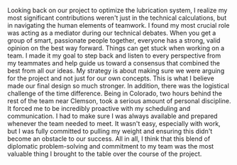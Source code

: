 Looking back on our project to optimize the lubrication system, I realize my most significant contributions weren't just in the technical calculations, but in navigating the human elements of teamwork. I found my most crucial role was acting as a mediator during our technical debates. When you get a group of smart, passionate people together, everyone has a strong, valid opinion on the best way forward. Things can get stuck when working on a team. I made it my goal to step back and listen to every perspective from my teammates and help guide us toward a consensus that combined the best from all our ideas. My strategy is about making sure we were arguing for the project and not just for our own concepts. This is what I believe made our final design so much stronger. In addition, there was the logistical challenge of the time difference. Being in Colorado, two hours behind the rest of the team near Clemson, took a serious amount of personal discipline. It forced me to be incredibly proactive with my scheduling and communication. I had to make sure I was always available and prepared whenever the team needed to meet. It wasn't easy, especially with work, but I was fully committed to pulling my weight and ensuring this didn't become an obstacle to our success. All in all, I think that this blend of diplomatic problem-solving and commitment to my team was the most valuable thing I brought to the table over the course of the project.

